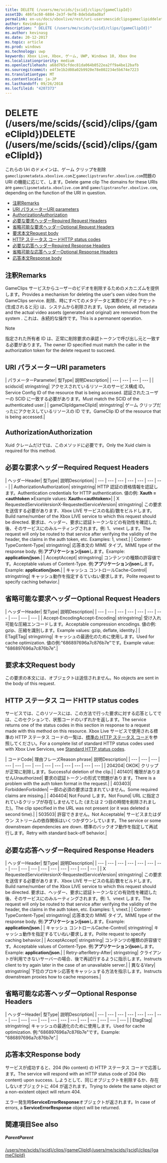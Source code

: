 ```yaml
---
title: DELETE (/users/me/scids/{scid}/clips/{gameClipId})
assetID: 486fac60-6884-2e3f-9ef8-8de5da0ad8af
permalink: en-us/docs/xboxlive/rest/uri-usersmescidclipsgameclipiddelete.html
author: KevinAsgari
description: " DELETE (/users/me/scids/{scid}/clips/{gameClipId})"
ms.author: kevinasg
ms.date: 20-12-2017
ms.topic: article
ms.prod: windows
ms.technology: uwp
keywords: Xbox Live, Xbox, ゲーム, UWP, Windows 10, Xbox One
ms.localizationpriority: medium
ms.openlocfilehash: a68d765cfdec81da064b0522ea2ff9a4be12bafb
ms.sourcegitcommit: e4f3e1b2d08a02b9920e78e802234e5b674e7223
ms.translationtype: MT
ms.contentlocale: ja-JP
ms.lasthandoff: 09/26/2018
ms.locfileid: "4207373"
---
```

# <a name="delete-usersmescidsscidclipsgameclipid"></a><span data-ttu-id="7ecf2-104">DELETE (/users/me/scids/{scid}/clips/{gameClipId})</span><span class="sxs-lookup"><span data-stu-id="7ecf2-104">DELETE (/users/me/scids/{scid}/clips/{gameClipId})</span></span>
<span data-ttu-id="7ecf2-105">これらの Uri のドメインは、ゲーム クリップを削除`gameclipsmetadata.xboxlive.com`と`gameclipstransfer.xboxlive.com`問題の URI の機能に応じて、します。</span><span class="sxs-lookup"><span data-stu-id="7ecf2-105">Delete game clip The domains for these URIs are `gameclipsmetadata.xboxlive.com` and `gameclipstransfer.xboxlive.com`, depending on the function of the URI in question.</span></span>
 
  * [<span data-ttu-id="7ecf2-106">注釈</span><span class="sxs-lookup"><span data-stu-id="7ecf2-106">Remarks</span></span>](#ID4EX)
  * [<span data-ttu-id="7ecf2-107">URI パラメーター</span><span class="sxs-lookup"><span data-stu-id="7ecf2-107">URI parameters</span></span>](#ID4ECB)
  * [<span data-ttu-id="7ecf2-108">Authorization</span><span class="sxs-lookup"><span data-stu-id="7ecf2-108">Authorization</span></span>](#ID4ENB)
  * [<span data-ttu-id="7ecf2-109">必要な要求ヘッダー</span><span class="sxs-lookup"><span data-stu-id="7ecf2-109">Required Request Headers</span></span>](#ID4EYB)
  * [<span data-ttu-id="7ecf2-110">省略可能な要求ヘッダー</span><span class="sxs-lookup"><span data-stu-id="7ecf2-110">Optional Request Headers</span></span>](#ID4EEE)
  * [<span data-ttu-id="7ecf2-111">要求本文</span><span class="sxs-lookup"><span data-stu-id="7ecf2-111">Request body</span></span>](#ID4ENF)
  * [<span data-ttu-id="7ecf2-112">HTTP ステータス コード</span><span class="sxs-lookup"><span data-stu-id="7ecf2-112">HTTP status codes</span></span>](#ID4EYF)
  * [<span data-ttu-id="7ecf2-113">必要な応答ヘッダー</span><span class="sxs-lookup"><span data-stu-id="7ecf2-113">Required Response Headers</span></span>](#ID4EIAAC)
  * [<span data-ttu-id="7ecf2-114">省略可能な応答ヘッダー</span><span class="sxs-lookup"><span data-stu-id="7ecf2-114">Optional Response Headers</span></span>](#ID4E2CAC)
  * [<span data-ttu-id="7ecf2-115">応答本文</span><span class="sxs-lookup"><span data-stu-id="7ecf2-115">Response body</span></span>](#ID4E2DAC)
 
<a id="ID4EX"></a>

 
## <a name="remarks"></a><span data-ttu-id="7ecf2-116">注釈</span><span class="sxs-lookup"><span data-stu-id="7ecf2-116">Remarks</span></span>
 
<span data-ttu-id="7ecf2-117">GameClips サービスからユーザーのビデオを削除するためのメカニズムを提供します。</span><span class="sxs-lookup"><span data-stu-id="7ecf2-117">Provides a mechanism for deleting the user's own video from the GameClips service.</span></span> <span data-ttu-id="7ecf2-118">削除、時にすべてのメタデータと実際のビデオ アセット (生成されると元) は、システムから削除されます。</span><span class="sxs-lookup"><span data-stu-id="7ecf2-118">Upon delete, all metadata and the actual video assets (generated and original) are removed from the system .</span></span> <span data-ttu-id="7ecf2-119">これは、永続的な操作です。</span><span class="sxs-lookup"><span data-stu-id="7ecf2-119">This is a permanent operation.</span></span> 

> [!NOTE] 
> <span data-ttu-id="7ecf2-120">指定された所有者 ID は、正常に削除要求の承認トークンで呼び出し元と一致する必要があります。</span><span class="sxs-lookup"><span data-stu-id="7ecf2-120">The owner ID specified must match the caller in the authorization token for the delete request to succeed.</span></span> 


  
<a id="ID4ECB"></a>

 
## <a name="uri-parameters"></a><span data-ttu-id="7ecf2-121">URI パラメーター</span><span class="sxs-lookup"><span data-stu-id="7ecf2-121">URI parameters</span></span>
 
| <span data-ttu-id="7ecf2-122">パラメーター</span><span class="sxs-lookup"><span data-stu-id="7ecf2-122">Parameter</span></span>| <span data-ttu-id="7ecf2-123">型</span><span class="sxs-lookup"><span data-stu-id="7ecf2-123">Type</span></span>| <span data-ttu-id="7ecf2-124">説明</span><span class="sxs-lookup"><span data-stu-id="7ecf2-124">Description</span></span>| 
| --- | --- | --- | --- | 
| <span data-ttu-id="7ecf2-125">scid</span><span class="sxs-lookup"><span data-stu-id="7ecf2-125">scid</span></span>| <span data-ttu-id="7ecf2-126">string</span><span class="sxs-lookup"><span data-stu-id="7ecf2-126">string</span></span>| <span data-ttu-id="7ecf2-127">アクセスされているリソースのサービス構成 ID。</span><span class="sxs-lookup"><span data-stu-id="7ecf2-127">Service Config ID of the resource that is being accessed.</span></span> <span data-ttu-id="7ecf2-128">認証されたユーザーの SCID に一致する必要があります。</span><span class="sxs-lookup"><span data-stu-id="7ecf2-128">Must match the SCID of the authenticated user.</span></span>| 
| <span data-ttu-id="7ecf2-129">gameClipId</span><span class="sxs-lookup"><span data-stu-id="7ecf2-129">gameClipId</span></span>| <span data-ttu-id="7ecf2-130">string</span><span class="sxs-lookup"><span data-stu-id="7ecf2-130">string</span></span>| <span data-ttu-id="7ecf2-131">ゲーム クリップだったにアクセスしているリソースの ID です。</span><span class="sxs-lookup"><span data-stu-id="7ecf2-131">GameClip ID of the resource that is being accessed.</span></span>| 
  
<a id="ID4ENB"></a>

 
## <a name="authorization"></a><span data-ttu-id="7ecf2-132">Authorization</span><span class="sxs-lookup"><span data-stu-id="7ecf2-132">Authorization</span></span>
 
<span data-ttu-id="7ecf2-133">Xuid クレームだけでは、このメソッドに必要です。</span><span class="sxs-lookup"><span data-stu-id="7ecf2-133">Only the Xuid claim is required for this method.</span></span>
  
<a id="ID4EYB"></a>

 
## <a name="required-request-headers"></a><span data-ttu-id="7ecf2-134">必要な要求ヘッダー</span><span class="sxs-lookup"><span data-stu-id="7ecf2-134">Required Request Headers</span></span>
 
| <span data-ttu-id="7ecf2-135">ヘッダー</span><span class="sxs-lookup"><span data-stu-id="7ecf2-135">Header</span></span>| <span data-ttu-id="7ecf2-136">型</span><span class="sxs-lookup"><span data-stu-id="7ecf2-136">Type</span></span>| <span data-ttu-id="7ecf2-137">説明</span><span class="sxs-lookup"><span data-stu-id="7ecf2-137">Description</span></span>| 
| --- | --- | --- | --- | --- | --- | --- | 
| <span data-ttu-id="7ecf2-138">Authorization</span><span class="sxs-lookup"><span data-stu-id="7ecf2-138">Authorization</span></span>| <span data-ttu-id="7ecf2-139">string</span><span class="sxs-lookup"><span data-stu-id="7ecf2-139">string</span></span>| <span data-ttu-id="7ecf2-140">HTTP 認証の資格情報を認証します。</span><span class="sxs-lookup"><span data-stu-id="7ecf2-140">Authentication credentials for HTTP authentication.</span></span> <span data-ttu-id="7ecf2-141">値の例: <b>Xauth =&lt;authtoken ></b></span><span class="sxs-lookup"><span data-stu-id="7ecf2-141">Example values: <b>Xauth=&lt;authtoken></b></span></span>| 
| <span data-ttu-id="7ecf2-142">X RequestedServiceVersion</span><span class="sxs-lookup"><span data-stu-id="7ecf2-142">X-RequestedServiceVersion</span></span>| <span data-ttu-id="7ecf2-143">string</span><span class="sxs-lookup"><span data-stu-id="7ecf2-143">string</span></span>| <span data-ttu-id="7ecf2-144">この要求を送信する必要があります、Xbox LIVE サービスの名前/数をビルドします。</span><span class="sxs-lookup"><span data-stu-id="7ecf2-144">Build name/number of the Xbox LIVE service to which this request should be directed.</span></span> <span data-ttu-id="7ecf2-145">要求は、ヘッダー、要求に認証トークンなどの有効性を確認した後、そのサービスにのみルーティングされます。例: 1、vnext します。</span><span class="sxs-lookup"><span data-stu-id="7ecf2-145">The request will only be routed to that service after verifying the validity of the header, the claims in the auth token, etc. Examples: 1, vnext.</span></span>| 
| <span data-ttu-id="7ecf2-146">Content-Type</span><span class="sxs-lookup"><span data-stu-id="7ecf2-146">Content-Type</span></span>| <span data-ttu-id="7ecf2-147">string</span><span class="sxs-lookup"><span data-stu-id="7ecf2-147">string</span></span>| <span data-ttu-id="7ecf2-148">応答本文の MIME タイプ。</span><span class="sxs-lookup"><span data-stu-id="7ecf2-148">MIME type of the response body.</span></span> <span data-ttu-id="7ecf2-149">例:<b>アプリケーション/json</b>します。</span><span class="sxs-lookup"><span data-stu-id="7ecf2-149">Example: <b>application/json</b>.</span></span>| 
| <span data-ttu-id="7ecf2-150">Accept</span><span class="sxs-lookup"><span data-stu-id="7ecf2-150">Accept</span></span>| <span data-ttu-id="7ecf2-151">string</span><span class="sxs-lookup"><span data-stu-id="7ecf2-151">string</span></span>| <span data-ttu-id="7ecf2-152">コンテンツの種類の許容値です。</span><span class="sxs-lookup"><span data-stu-id="7ecf2-152">Acceptable values of Content-Type.</span></span> <span data-ttu-id="7ecf2-153">例:<b>アプリケーション/json</b>します。</span><span class="sxs-lookup"><span data-stu-id="7ecf2-153">Example: <b>application/json</b>.</span></span>| 
| <span data-ttu-id="7ecf2-154">キャッシュ コントロール</span><span class="sxs-lookup"><span data-stu-id="7ecf2-154">Cache-Control</span></span>| <span data-ttu-id="7ecf2-155">string</span><span class="sxs-lookup"><span data-stu-id="7ecf2-155">string</span></span>| <span data-ttu-id="7ecf2-156">キャッシュ動作を指定するていねい要求します。</span><span class="sxs-lookup"><span data-stu-id="7ecf2-156">Polite request to specify caching behavior.</span></span>| 
  
<a id="ID4EEE"></a>

 
## <a name="optional-request-headers"></a><span data-ttu-id="7ecf2-157">省略可能な要求ヘッダー</span><span class="sxs-lookup"><span data-stu-id="7ecf2-157">Optional Request Headers</span></span>
 
| <span data-ttu-id="7ecf2-158">ヘッダー</span><span class="sxs-lookup"><span data-stu-id="7ecf2-158">Header</span></span>| <span data-ttu-id="7ecf2-159">型</span><span class="sxs-lookup"><span data-stu-id="7ecf2-159">Type</span></span>| <span data-ttu-id="7ecf2-160">説明</span><span class="sxs-lookup"><span data-stu-id="7ecf2-160">Description</span></span>| 
| --- | --- | --- | --- | --- | --- | --- | --- | --- | --- | 
| <span data-ttu-id="7ecf2-161">Accept-Encoding</span><span class="sxs-lookup"><span data-stu-id="7ecf2-161">Accept-Encoding</span></span>| <span data-ttu-id="7ecf2-162">string</span><span class="sxs-lookup"><span data-stu-id="7ecf2-162">string</span></span>| <span data-ttu-id="7ecf2-163">受け入れ可能な圧縮エンコードします。</span><span class="sxs-lookup"><span data-stu-id="7ecf2-163">Acceptable compression encodings.</span></span> <span data-ttu-id="7ecf2-164">値の例: gzip、圧縮を識別します。</span><span class="sxs-lookup"><span data-stu-id="7ecf2-164">Example values: gzip, deflate, identity.</span></span>| 
| <span data-ttu-id="7ecf2-165">ETag</span><span class="sxs-lookup"><span data-stu-id="7ecf2-165">ETag</span></span>| <span data-ttu-id="7ecf2-166">string</span><span class="sxs-lookup"><span data-stu-id="7ecf2-166">string</span></span>| <span data-ttu-id="7ecf2-167">キャッシュの最適化のために使用します。</span><span class="sxs-lookup"><span data-stu-id="7ecf2-167">Used for cache optimization.</span></span> <span data-ttu-id="7ecf2-168">値の例:"686897696a7c876b7e"です。</span><span class="sxs-lookup"><span data-stu-id="7ecf2-168">Example value: "686897696a7c876b7e".</span></span>| 
  
<a id="ID4ENF"></a>

 
## <a name="request-body"></a><span data-ttu-id="7ecf2-169">要求本文</span><span class="sxs-lookup"><span data-stu-id="7ecf2-169">Request body</span></span>
 
<span data-ttu-id="7ecf2-170">この要求の本文には、オブジェクトは送信されません。</span><span class="sxs-lookup"><span data-stu-id="7ecf2-170">No objects are sent in the body of this request.</span></span>
  
<a id="ID4EYF"></a>

 
## <a name="http-status-codes"></a><span data-ttu-id="7ecf2-171">HTTP ステータス コード</span><span class="sxs-lookup"><span data-stu-id="7ecf2-171">HTTP status codes</span></span>
 
<span data-ttu-id="7ecf2-172">サービスでは、このリソースには、この方法で行った要求に対する応答としてでは、このセクションで、状態コードのいずれかを返します。</span><span class="sxs-lookup"><span data-stu-id="7ecf2-172">The service returns one of the status codes in this section in response to a request made with this method on this resource.</span></span> <span data-ttu-id="7ecf2-173">Xbox Live サービスで使用される標準の HTTP ステータス コードの一覧は、[標準の HTTP ステータス コード](../../additional/httpstatuscodes.md)を参照してください。</span><span class="sxs-lookup"><span data-stu-id="7ecf2-173">For a complete list of standard HTTP status codes used with Xbox Live Services, see [Standard HTTP status codes](../../additional/httpstatuscodes.md).</span></span>
 
| <span data-ttu-id="7ecf2-174">コード</span><span class="sxs-lookup"><span data-stu-id="7ecf2-174">Code</span></span>| <span data-ttu-id="7ecf2-175">理由フレーズ</span><span class="sxs-lookup"><span data-stu-id="7ecf2-175">Reason phrase</span></span>| <span data-ttu-id="7ecf2-176">説明</span><span class="sxs-lookup"><span data-stu-id="7ecf2-176">Description</span></span>| 
| --- | --- | --- | --- | --- | --- | --- | --- | --- | --- | --- | --- | --- | 
| <span data-ttu-id="7ecf2-177">204</span><span class="sxs-lookup"><span data-stu-id="7ecf2-177">204</span></span>| <span data-ttu-id="7ecf2-178">OK</span><span class="sxs-lookup"><span data-stu-id="7ecf2-178">OK</span></span>| <span data-ttu-id="7ecf2-179">クリップが正常に削除します。</span><span class="sxs-lookup"><span data-stu-id="7ecf2-179">Successful deletion of the clip.</span></span>| 
| <span data-ttu-id="7ecf2-180">401</span><span class="sxs-lookup"><span data-stu-id="7ecf2-180">401</span></span>| <span data-ttu-id="7ecf2-181">権限がありません</span><span class="sxs-lookup"><span data-stu-id="7ecf2-181">Unauthorized</span></span>| <span data-ttu-id="7ecf2-182">要求の認証トークンの形式で問題があります。</span><span class="sxs-lookup"><span data-stu-id="7ecf2-182">There is a problem with the auth token format in the request.</span></span>| 
| <span data-ttu-id="7ecf2-183">403</span><span class="sxs-lookup"><span data-stu-id="7ecf2-183">403</span></span>| <span data-ttu-id="7ecf2-184">Forbidden</span><span class="sxs-lookup"><span data-stu-id="7ecf2-184">Forbidden</span></span>| <span data-ttu-id="7ecf2-185">一部の必須の要求は含まれていません。</span><span class="sxs-lookup"><span data-stu-id="7ecf2-185">Some required claims are missing.</span></span>| 
| <span data-ttu-id="7ecf2-186">404</span><span class="sxs-lookup"><span data-stu-id="7ecf2-186">404</span></span>| <span data-ttu-id="7ecf2-187">Not Found します。</span><span class="sxs-lookup"><span data-stu-id="7ecf2-187">Not Found</span></span>| <span data-ttu-id="7ecf2-188">URL に指定されているクリップが存在しませんでした (または 2 つ目の時間を削除されました)。</span><span class="sxs-lookup"><span data-stu-id="7ecf2-188">The clip specified in the URL was not present (or it was deleted a second time).</span></span>| 
| <span data-ttu-id="7ecf2-189">503</span><span class="sxs-lookup"><span data-stu-id="7ecf2-189">503</span></span>| <span data-ttu-id="7ecf2-190">許容できません。</span><span class="sxs-lookup"><span data-stu-id="7ecf2-190">Not Acceptable</span></span>| <span data-ttu-id="7ecf2-191">サービスまたはダウン ストリームの依存関係はいくつかダウンしています。</span><span class="sxs-lookup"><span data-stu-id="7ecf2-191">The service or some downstream dependencies are down.</span></span> <span data-ttu-id="7ecf2-192">標準のバックオフ動作を指定して再試行します。</span><span class="sxs-lookup"><span data-stu-id="7ecf2-192">Retry with standard back-off behavior.</span></span>| 
  
<a id="ID4EIAAC"></a>

 
## <a name="required-response-headers"></a><span data-ttu-id="7ecf2-193">必要な応答ヘッダー</span><span class="sxs-lookup"><span data-stu-id="7ecf2-193">Required Response Headers</span></span>
 
| <span data-ttu-id="7ecf2-194">ヘッダー</span><span class="sxs-lookup"><span data-stu-id="7ecf2-194">Header</span></span>| <span data-ttu-id="7ecf2-195">型</span><span class="sxs-lookup"><span data-stu-id="7ecf2-195">Type</span></span>| <span data-ttu-id="7ecf2-196">説明</span><span class="sxs-lookup"><span data-stu-id="7ecf2-196">Description</span></span>| 
| --- | --- | --- | --- | --- | --- | --- | --- | --- | --- | --- | --- | --- | --- | --- | --- | 
| <span data-ttu-id="7ecf2-197">X RequestedServiceVersion</span><span class="sxs-lookup"><span data-stu-id="7ecf2-197">X-RequestedServiceVersion</span></span>| <span data-ttu-id="7ecf2-198">string</span><span class="sxs-lookup"><span data-stu-id="7ecf2-198">string</span></span>| <span data-ttu-id="7ecf2-199">この要求を送信する必要があります、Xbox LIVE サービスの名前/数をビルドします。</span><span class="sxs-lookup"><span data-stu-id="7ecf2-199">Build name/number of the Xbox LIVE service to which this request should be directed.</span></span> <span data-ttu-id="7ecf2-200">要求は、ヘッダー、要求に認証トークンなどの有効性を確認した後、そのサービスにのみルーティングされます。例: 1、vnext します。</span><span class="sxs-lookup"><span data-stu-id="7ecf2-200">The request will only be routed to that service after verifying the validity of the header, the claims in the auth token, etc. Examples: 1, vnext.</span></span>| 
| <span data-ttu-id="7ecf2-201">Content-Type</span><span class="sxs-lookup"><span data-stu-id="7ecf2-201">Content-Type</span></span>| <span data-ttu-id="7ecf2-202">string</span><span class="sxs-lookup"><span data-stu-id="7ecf2-202">string</span></span>| <span data-ttu-id="7ecf2-203">応答本文の MIME タイプ。</span><span class="sxs-lookup"><span data-stu-id="7ecf2-203">MIME type of the response body.</span></span> <span data-ttu-id="7ecf2-204">例:<b>アプリケーション/json</b>します。</span><span class="sxs-lookup"><span data-stu-id="7ecf2-204">Example: <b>application/json</b>.</span></span>| 
| <span data-ttu-id="7ecf2-205">キャッシュ コントロール</span><span class="sxs-lookup"><span data-stu-id="7ecf2-205">Cache-Control</span></span>| <span data-ttu-id="7ecf2-206">string</span><span class="sxs-lookup"><span data-stu-id="7ecf2-206">string</span></span>| <span data-ttu-id="7ecf2-207">キャッシュ動作を指定するていねい要求します。</span><span class="sxs-lookup"><span data-stu-id="7ecf2-207">Polite request to specify caching behavior.</span></span>| 
| <span data-ttu-id="7ecf2-208">Accept</span><span class="sxs-lookup"><span data-stu-id="7ecf2-208">Accept</span></span>| <span data-ttu-id="7ecf2-209">string</span><span class="sxs-lookup"><span data-stu-id="7ecf2-209">string</span></span>| <span data-ttu-id="7ecf2-210">コンテンツの種類の許容値です。</span><span class="sxs-lookup"><span data-stu-id="7ecf2-210">Acceptable values of Content-Type.</span></span> <span data-ttu-id="7ecf2-211">例:<b>アプリケーション/json</b>します。</span><span class="sxs-lookup"><span data-stu-id="7ecf2-211">Example: <b>application/json</b>.</span></span>| 
| <span data-ttu-id="7ecf2-212">Retry-after</span><span class="sxs-lookup"><span data-stu-id="7ecf2-212">Retry-After</span></span>| <span data-ttu-id="7ecf2-213">string</span><span class="sxs-lookup"><span data-stu-id="7ecf2-213">string</span></span>| <span data-ttu-id="7ecf2-214">クライアントが利用できないサーバーの場合、後で再試行するように指示します。</span><span class="sxs-lookup"><span data-stu-id="7ecf2-214">Instructs client to try again later in the case of an unavailable server.</span></span>| 
| <span data-ttu-id="7ecf2-215">異なる</span><span class="sxs-lookup"><span data-stu-id="7ecf2-215">Vary</span></span>| <span data-ttu-id="7ecf2-216">string</span><span class="sxs-lookup"><span data-stu-id="7ecf2-216">string</span></span>| <span data-ttu-id="7ecf2-217">下位のプロキシ応答をキャッシュする方法を指示します。</span><span class="sxs-lookup"><span data-stu-id="7ecf2-217">Instructs downstream proxies how to cache responses.</span></span>| 
  
<a id="ID4E2CAC"></a>

 
## <a name="optional-response-headers"></a><span data-ttu-id="7ecf2-218">省略可能な応答ヘッダー</span><span class="sxs-lookup"><span data-stu-id="7ecf2-218">Optional Response Headers</span></span>
 
| <span data-ttu-id="7ecf2-219">ヘッダー</span><span class="sxs-lookup"><span data-stu-id="7ecf2-219">Header</span></span>| <span data-ttu-id="7ecf2-220">型</span><span class="sxs-lookup"><span data-stu-id="7ecf2-220">Type</span></span>| <span data-ttu-id="7ecf2-221">説明</span><span class="sxs-lookup"><span data-stu-id="7ecf2-221">Description</span></span>| 
| --- | --- | --- | --- | --- | --- | --- | --- | --- | --- | --- | --- | --- | --- | --- | --- | --- | --- | --- | 
| <span data-ttu-id="7ecf2-222">Etag</span><span class="sxs-lookup"><span data-stu-id="7ecf2-222">Etag</span></span>| <span data-ttu-id="7ecf2-223">string</span><span class="sxs-lookup"><span data-stu-id="7ecf2-223">string</span></span>| <span data-ttu-id="7ecf2-224">キャッシュの最適化のために使用します。</span><span class="sxs-lookup"><span data-stu-id="7ecf2-224">Used for cache optimization.</span></span> <span data-ttu-id="7ecf2-225">例:"686897696a7c876b7e"です。</span><span class="sxs-lookup"><span data-stu-id="7ecf2-225">Example: "686897696a7c876b7e".</span></span>| 
  
<a id="ID4E2DAC"></a>

 
## <a name="response-body"></a><span data-ttu-id="7ecf2-226">応答本文</span><span class="sxs-lookup"><span data-stu-id="7ecf2-226">Response body</span></span>
 
<span data-ttu-id="7ecf2-227">サービスが成功すると、204 (No content) の HTTP ステータス コードで応答します。</span><span class="sxs-lookup"><span data-stu-id="7ecf2-227">The service will respond with an HTTP status code of 204 (No content) upon success.</span></span> <span data-ttu-id="7ecf2-228">しようとして、同じオブジェクトを削除するか、存在しないオブジェクトに 404 が返されます。</span><span class="sxs-lookup"><span data-stu-id="7ecf2-228">Trying to delete the same object or a non-existent object will return 404.</span></span>
 
<span data-ttu-id="7ecf2-229">エラー発生時**ServiceErrorResponse**オブジェクトが返されます。</span><span class="sxs-lookup"><span data-stu-id="7ecf2-229">In case of errors, a **ServiceErrorResponse** object will be returned.</span></span>
  
<a id="ID4EJEAC"></a>

 
## <a name="see-also"></a><span data-ttu-id="7ecf2-230">関連項目</span><span class="sxs-lookup"><span data-stu-id="7ecf2-230">See also</span></span>
 
<a id="ID4ELEAC"></a>

 
##### <a name="parent"></a><span data-ttu-id="7ecf2-231">Parent</span><span class="sxs-lookup"><span data-stu-id="7ecf2-231">Parent</span></span> 

[<span data-ttu-id="7ecf2-232">/users/me/scids/{scid}/clips/{gameClipId}</span><span class="sxs-lookup"><span data-stu-id="7ecf2-232">/users/me/scids/{scid}/clips/{gameClipId}</span></span>](uri-usersmescidclipsgameclipid.md)

   